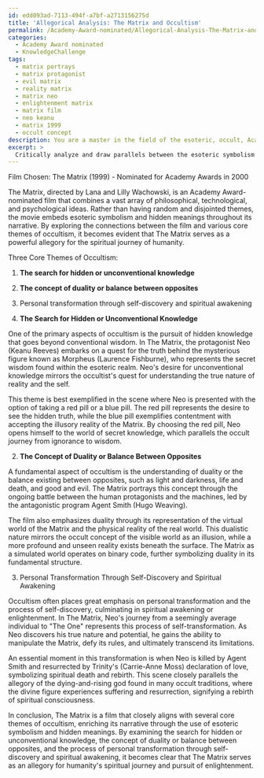 ```yaml
---
id: edd093ad-7113-494f-a7bf-a2713156275d
title: 'Allegorical Analysis: The Matrix and Occultism'
permalink: /Academy-Award-nominated/Allegorical-Analysis-The-Matrix-and-Occultism/
categories:
  - Academy Award nominated
  - KnowledgeChallenge
tags:
  - matrix portrays
  - matrix protagonist
  - evil matrix
  - reality matrix
  - matrix neo
  - enlightenment matrix
  - matrix film
  - neo keanu
  - matrix 1999
  - occult concept
description: You are a master in the field of the esoteric, occult, Academy Award nominated and Education. You are a writer of tests, challenges, books and deep knowledge on Academy Award nominated for initiates and students to gain deep insights and understanding from. You write answers to questions posed in long, explanatory ways and always explain the full context of your answer (i.e., related concepts, formulas, examples, or history), as well as the step-by-step thinking process you take to answer the challenges. Be rigorous and thorough, and summarize the key themes, ideas, and conclusions at the end.
excerpt: > 
  Critically analyze and draw parallels between the esoteric symbolism and hidden meanings found in an Academy Award-nominated film of your choice, identifying its connections to at least three core themes of occultism and providing instances where such themes have subtly manifested or influenced the film's narrative structure.
---
```

Film Chosen: The Matrix (1999) - Nominated for Academy Awards in 2000

The Matrix, directed by Lana and Lilly Wachowski, is an Academy Award-nominated film that combines a vast array of philosophical, technological, and psychological ideas. Rather than having random and disjointed themes, the movie embeds esoteric symbolism and hidden meanings throughout its narrative. By exploring the connections between the film and various core themes of occultism, it becomes evident that The Matrix serves as a powerful allegory for the spiritual journey of humanity.

Three Core Themes of Occultism:

1. **The search for hidden or unconventional knowledge**
2. **The concept of duality or balance between opposites**
3. Personal transformation through self-discovery and spiritual awakening

1. **The Search for Hidden or Unconventional Knowledge**

One of the primary aspects of occultism is the pursuit of hidden knowledge that goes beyond conventional wisdom. In The Matrix, the protagonist Neo (Keanu Reeves) embarks on a quest for the truth behind the mysterious figure known as Morpheus (Laurence Fishburne), who represents the secret wisdom found within the esoteric realm. Neo's desire for unconventional knowledge mirrors the occultist's quest for understanding the true nature of reality and the self.

This theme is best exemplified in the scene where Neo is presented with the option of taking a red pill or a blue pill. The red pill represents the desire to see the hidden truth, while the blue pill exemplifies contentment with accepting the illusory reality of the Matrix. By choosing the red pill, Neo opens himself to the world of secret knowledge, which parallels the occult journey from ignorance to wisdom.

2. **The Concept of Duality or Balance Between Opposites**

A fundamental aspect of occultism is the understanding of duality or the balance existing between opposites, such as light and darkness, life and death, and good and evil. The Matrix portrays this concept through the ongoing battle between the human protagonists and the machines, led by the antagonistic program Agent Smith (Hugo Weaving).

The film also emphasizes duality through its representation of the virtual world of the Matrix and the physical reality of the real world. This dualistic nature mirrors the occult concept of the visible world as an illusion, while a more profound and unseen reality exists beneath the surface. The Matrix as a simulated world operates on binary code, further symbolizing duality in its fundamental structure.

3. Personal Transformation Through Self-Discovery and Spiritual Awakening 

Occultism often places great emphasis on personal transformation and the process of self-discovery, culminating in spiritual awakening or enlightenment. In The Matrix, Neo's journey from a seemingly average individual to "The One" represents this process of self-transformation. As Neo discovers his true nature and potential, he gains the ability to manipulate the Matrix, defy its rules, and ultimately transcend its limitations.

An essential moment in this transformation is when Neo is killed by Agent Smith and resurrected by Trinity's (Carrie-Anne Moss) declaration of love, symbolizing spiritual death and rebirth. This scene closely parallels the allegory of the dying-and-rising god found in many occult traditions, where the divine figure experiences suffering and resurrection, signifying a rebirth of spiritual consciousness.

In conclusion, The Matrix is a film that closely aligns with several core themes of occultism, enriching its narrative through the use of esoteric symbolism and hidden meanings. By examining the search for hidden or unconventional knowledge, the concept of duality or balance between opposites, and the process of personal transformation through self-discovery and spiritual awakening, it becomes clear that The Matrix serves as an allegory for humanity's spiritual journey and pursuit of enlightenment.
